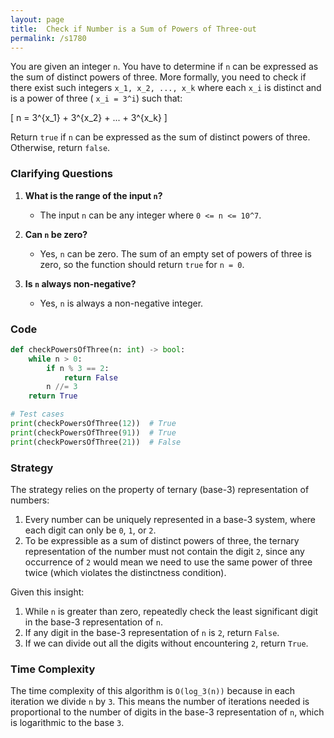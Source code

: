 ```yaml
---
layout: page
title:  Check if Number is a Sum of Powers of Three-out
permalink: /s1780
---
```


You are given an integer `n`. You have to determine if `n` can be expressed as the sum of distinct powers of three. More formally, you need to check if there exist such integers `x_1, x_2, ..., x_k` where each `x_i` is distinct and is a power of three ( `x_i = 3^i`) such that:

\[ n = 3^{x_1} + 3^{x_2} + ... + 3^{x_k} \]

Return `true` if `n` can be expressed as the sum of distinct powers of three. Otherwise, return `false`.

### Clarifying Questions

1. **What is the range of the input `n`?**
   - The input `n` can be any integer where `0 <= n <= 10^7`.

2. **Can `n` be zero?**
   - Yes, `n` can be zero. The sum of an empty set of powers of three is zero, so the function should return `true` for `n = 0`.

3. **Is `n` always non-negative?**
   - Yes, `n` is always a non-negative integer.

### Code

```python
def checkPowersOfThree(n: int) -> bool:
    while n > 0:
        if n % 3 == 2:
            return False
        n //= 3
    return True

# Test cases
print(checkPowersOfThree(12))  # True
print(checkPowersOfThree(91))  # True
print(checkPowersOfThree(21))  # False
```

### Strategy

The strategy relies on the property of ternary (base-3) representation of numbers:

1. Every number can be uniquely represented in a base-3 system, where each digit can only be `0`, `1`, or `2`.
2. To be expressible as a sum of distinct powers of three, the ternary representation of the number must not contain the digit `2`, since any occurrence of `2` would mean we need to use the same power of three twice (which violates the distinctness condition).

Given this insight:
1. While `n` is greater than zero, repeatedly check the least significant digit in the base-3 representation of `n`.
2. If any digit in the base-3 representation of `n` is `2`, return `False`.
3. If we can divide out all the digits without encountering `2`, return `True`.

### Time Complexity

The time complexity of this algorithm is `O(log_3(n))` because in each iteration we divide `n` by `3`. This means the number of iterations needed is proportional to the number of digits in the base-3 representation of `n`, which is logarithmic to the base `3`.